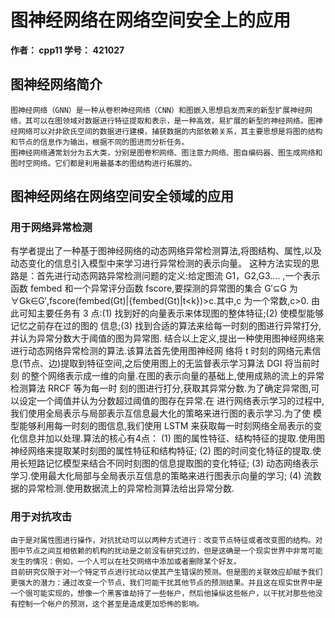 # 图神经网络在网络空间安全上的应用
**作者： cpp11
学号： 421027**

## 图神经网络简介

  	图神经网络（GNN）是一种从卷积神经网络（CNN）和图嵌入思想启发而来的新型扩展神经网络，其可以在图领域对数据进行特征提取和表示，是一种高效，易扩展的新型的神经网络。图神经网络可以对非欧氏空间的数据进行建模，捕获数据的内部依赖关系，其主要思想是将图的结构和节点的信息作为输出，根据不同的图进而分析任务。
  	图神经网络通常划分为五大类，分别是图卷积网络、图注意力网络、图自编码器、图生成网络和图时空网络。它们都是利用最基本的图结构进行拓展的。

## 图神经网络在网络空间安全领域的应用

### 用于网络异常检测
有学者提出了一种基于图神经网络的动态网络异常检测算法,将图结构、属性,以及动态变化的信息引入模型中来学习进行异常检测的表示向量。
这种方法实现的思路是：首先进行动态网路异常检测问题的定义:给定图流 G1，G2,G3.... ,一个表示函数 fembed 和一个异常评分函数 fscore,要探测的异常图的集合 G′⊆G 为∀Gk∈G′,fscore(fembed(Gt)|{fembed(Gt)|t<k})>c.其中,c 为一个常数,c>0.
由此可知主要任务有 3 点:(1) 找到好的向量表示来体现图的整体特征;(2) 使模型能够记忆之前存在过的图的
信息;(3) 找到合适的算法来给每一时刻的图进行异常打分,并认为异常分数大于阈值的图为异常图.
结合以上定义,提出一种使用图神经网络来进行动态网络异常检测的算法.该算法首先使用图神经网
络将 t 时刻的网络元素信息(节点、边)提取到特征空间,之后使用图上的无监督表示学习算法 DGI 将当前时刻
的整个网络表示成一维的向量.在图的表示向量的基础上,使用成熟的流上的异常检测算法 RRCF 等为每一时
刻的图进行打分,获取其异常分数.为了确定异常图,可以设定一个阈值并认为分数超过阈值的图存在异常.在
进行网络表示学习的过程中,我们使用全局表示与局部表示互信息最大化的策略来进行图的表示学习.为了使
模型能够利用每一时刻的图信息,我们使用 LSTM 来获取每一时刻网络全局表示的变化信息并加以处理.算法的核心有4点：
(1) 图的属性特征、结构特征的提取.使用图神经网络来提取某时刻图的属性特征和结构特征;
(2) 图的时间变化特征的提取.使用长短路记忆模型来结合不同时刻图的信息提取图的变化特征;
(3) 动态网络表示学习.使用最大化局部与全局表示互信息的策略来进行图表示向量的学习;
(4) 流数据的异常检测.使用数据流上的异常检测算法给出异常分数. 

### 用于对抗攻击
	由于是对属性图进行操作，对抗扰动可以以两种方式进行：改变节点特征或者改变图的结构。对图中节点之间互相依赖的机构的扰动是之前没有研究过的，但是这确是一个现实世界中非常可能发生的情况：例如，一个人可以在社交网络中添加或者删除某个好友。
	目前研究仅限于对一个特定节点进行扰动以使其产生错误的预测。但是图的关联效应却赋予我们更强大的潜力：通过改变一个节点，我们可能干扰其他节点的预测结果。并且这在现实世界中是一个很可能实现的，想像一个黑客谁劫持了一些帐户，然后他操纵这些帐户，以干扰对那些他没有控制一个帐户的预测，这个甚至是造成更加恐怖的影响。


